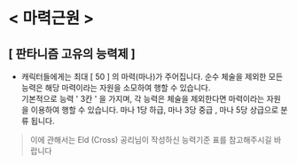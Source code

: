 # < 마력근원 >  
## [ 판타니즘 고유의 능력제 ]

* 캐릭터들에게는 최대 [ 50 ] 의 마력(마나)가 주어집니다. 순수 체술을 제외한 모든 능력은 해당 마력이라는 자원을 소모하여 행할 수 있습니다.  
기본적으로 능력 ' 3칸 ' 을 가지며, 각 능력은 체술을 제외한다면 마력이라는 자원을 이용하여 행할 수 있습니다. 마나 1당 하급, 마나 3당 중급 , 마나 5당 상급으로 분류 됩니다.  
> 이에 관해서는 Eld (Cross) 공리님이 작성하신 능력기준 표를 참고해주시길 바랍니다




